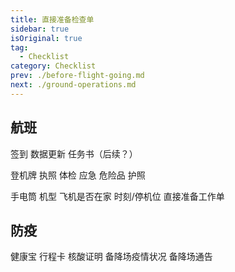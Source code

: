 ```yaml
---
title: 直接准备检查单
sidebar: true
isOriginal: true
tag:
  - Checklist
category: Checklist
prev: ./before-flight-going.md
next: ./ground-operations.md
---
```


## 航班

<my-check> 签到 </my-check>
<my-check> 数据更新 </my-check>
<my-check> 任务书（后续？） </my-check>

<my-check> 登机牌 </my-check>
<my-check> 执照 </my-check>
<my-check> 体检 </my-check>
<my-check> 应急 </my-check>
<my-check> 危险品 </my-check>
<my-check> 护照 </my-check>

<my-check> 手电筒 </my-check>
<my-check> 机型 </my-check>
<my-check> 飞机是否在家 </my-check>
<my-check> 时刻/停机位 </my-check>
<my-check> 直接准备工作单 </my-check>

## 防疫

<my-check> 健康宝 </my-check>
<my-check> 行程卡 </my-check>
<my-check> 核酸证明 </my-check>
<my-check> 备降场疫情状况 </my-check>
<my-check> 备降场通告 </my-check>
